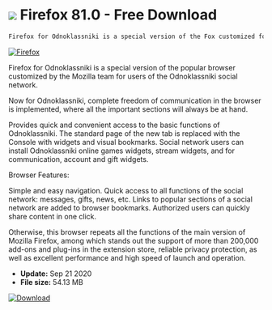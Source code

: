 # ![](https://cdn.softexe.net/static/icon/e/firefox-2651.png) Firefox 81.0 - Free Download

```sh
Firefox for Odnoklassniki is a special version of the Fox customized for users of the Odnoklassniki social network. The standard page is a Console access to all major functions, providing complete freedom of communication.
```
[![Firefox](https:https://tehnot.com/wp-content/uploads/2017/11/firefox-57.jpg)](https://softexe.net/win/internet/browsers/firefox:bfep.html)

Firefox for Odnoklassniki is a special version of the popular browser customized by the Mozilla team for users of the Odnoklassniki social network.

Now for Odnoklassniki, complete freedom of communication in the browser is implemented, where all the important sections will always be at hand.

Provides quick and convenient access to the basic functions of Odnoklassniki. The standard page of the new tab is replaced with the Console with widgets and visual bookmarks. Social network users can install Odnoklassniki online games widgets, stream widgets, and for communication, account and gift widgets.

Browser Features:


Simple and easy navigation.
Quick access to all functions of the social network: messages, gifts, news, etc.
Links to popular sections of a social network are added to browser bookmarks.
Authorized users can quickly share content in one click.


Otherwise, this browser repeats all the functions of the main version of Mozilla Firefox, among which stands out the support of more than 200,000 add-ons and plug-ins in the extension store, reliable privacy protection, as well as excellent performance and high speed of launch and operation.


- **Update:** Sep 21 2020
- **File size:** 54.13 MB

[![Download](https://cdn.softexe.net/static/img/download.png)](https://softexe.net/win/internet/browsers/firefox:bfep.html)

